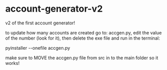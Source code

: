 # account-generator-v2
v2 of the first account generator!

to update how many accounts are created go to: accgen.py, edit the value of the number (look for it),
then delete the exe file and run in the terminal:

pyinstaller --onefile accgen.py

make sure to MOVE the accgen.py file from src in to the main folder so it works!
